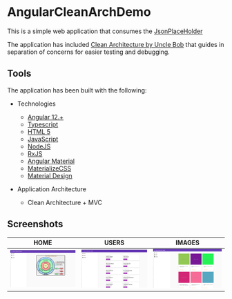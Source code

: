 # AngularCleanArchDemo
This is a simple web application that consumes the [JsonPlaceHolder](https://jsonplaceholder.typicode.com/)

The application has included [Clean Architecture by Uncle Bob](https://www.oreilly.com/library/view/clean-architecture-a/9780134494272/) that guides in separation of concerns for easier testing and debugging.

## Tools
The application has been built with the following:

* Technologies
    
    * [Angular 12.+](https://angular.io/)
    * [Typescript](https://www.typescriptlang.org/)
    * [HTML 5](https://en.wikipedia.org/wiki/HTML5)
    * [JavaScript](https://developer.mozilla.org/en-US/docs/Web/JavaScript)
    * [NodeJS](https://nodejs.org/en/)
    * [RxJS](https://rxjs.dev/)
    * [Angular Material](https://material.angular.io/)
    * [MaterializeCSS](https://materializecss.com/)
    * [Material Design](https://material.io/)

* Application Architecture

    * Clean Architecture + MVC


## Screenshots

HOME | USERS | IMAGES
---- | ----- | ------ 
<img src="screens/home.png" width="350"> | <img src="screens/users.png" width="350"> | <img src="screens/images.png" width="350">



